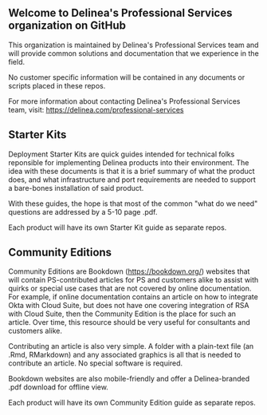 ## Welcome to Delinea's Professional Services organization on GitHub

This organization is maintained by Delinea's Professional Services team and will provide common solutions and documentation that we experience in the field.

No customer specific information will be contained in any documents or scripts placed in these repos.

For more information about contacting Delinea's Professional Services team, visit: https://delinea.com/professional-services

## Starter Kits

Deployment Starter Kits are quick guides intended for technical folks reponsible for implementing Delinea products into their environment. The idea with these documents is that it is a brief summary of what the product does, and what infrastructure and port requirements are needed to support a bare-bones installation of said product.

With these guides, the hope is that most of the common "what do we need" questions are addressed by a 5-10 page .pdf.

Each product will have its own Starter Kit guide as separate repos.

## Community Editions

Community Editions are Bookdown (https://bookdown.org/) websites that will contain PS-contributed articles for PS and customers alike to assist with quirks or special use cases that are not covered by online documentation. For example, if online documentation contains an article on how to integrate Okta with Cloud Suite, but does not have one covering integration of RSA with Cloud Suite, then the Community Edition is the place for such an article. Over time, this resource should be very useful for consultants and customers alike.

Contributing an article is also very simple. A folder with a plain-text file (an .Rmd, RMarkdown) and any associated graphics is all that is needed to contribute an article. No special software is required.

Bookdown websites are also mobile-friendly and offer a Delinea-branded .pdf download for offline view.

Each product will have its own Community Edition guide as separate repos.

<!--

**Here are some ideas to get you started:**

🙋‍♀️ A short introduction - what is your organization all about?
🌈 Contribution guidelines - how can the community get involved?
👩‍💻 Useful resources - where can the community find your docs? Is there anything else the community should know?
🍿 Fun facts - what does your team eat for breakfast?
🧙 Remember, you can do mighty things with the power of [Markdown](https://docs.github.com/github/writing-on-github/getting-started-with-writing-and-formatting-on-github/basic-writing-and-formatting-syntax)
-->
